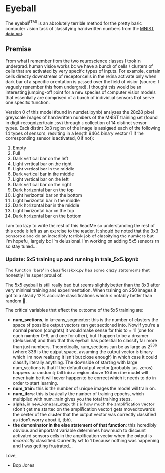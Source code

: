 # Eyeball
The eyeball<sup>(TM)</sup> is an absolutely terrible method for the pretty basic computer vision task of classifying handwritten numbers from the [MNIST data set](https://www.kaggle.com/competitions/digit-recognizer/data?select=train.csv).

## Premise
From what I remember from the two neuroscience classes I took in undergrad, human vision works bc we have a bunch of cells / clusters of cells that are activated by very specific types of inputs. For example, certain cells directly downstream of receptor cells in the retina activate only when dark bar of a specific orientation is passed over the field of vision (source: I vaguely remember this from undergrad). I thought this would be an interesting jumping-off point for a new species of computer vision models that essentially are comprised of a bunch of individual sensors that serve one specific function.

Version 0 of this model (found in numdet.ipynb) analyzes the 28x28 pixel greyscale images of handwritten numbers of the MNIST training set (found in digit-recognizer/train.csv) through a collection of 14 distinct sensor types. Each distint 3x3 region of the image is assigned each of the following 14 types of sensors, resulting in a length 9464 binary vector (1 if the corresponding sensor is activated, 0 if not):
1. Empty
2. Full
3. Dark vertical bar on the left
4. Light vertical bar on the right
5. Light vertical bar in the middle
6. Dark vertical bar in the middle
7. Light vertical bar on the left
8. Dark vertical bar on the right
9. Dark horizontal bar on the top
10. Light horizontal bar on the bottom
11. Light horizontal bar in the middle
12. Dark horizontal bar in the middle
13. Light horizontal bar on the top
14. Dark horizontal bar on the bottom

I am too lazy to write the rest of this ReadMe so understanding the rest of this code is left as an exercise to the reader. It should be noted that the 3x3 sensors alone do an incredibly terrible job of classifying the numbers but I'm hopeful, largely bc I'm delusional. I'm working on adding 5x5 sensors rn so stay tuned...

### Update: 5x5 training up and running in train_5x5.ipynb
The function 'bars' in classifierskxk.py has some crazy statements that honestly I'm super proud of.

The 5x5 eyeball is still really bad but seems slightly better than the 3x3 after very minimal training and experimentation. When training on 250 images it got to a steady 12% accurate classifications which is notably better than random 💪. 

The critical variables that effect the outcome of the 5x5 training are:
- **num_sections**, in kmeans_segmenter: this is the number of clusters the space of possible output vectors can get sectioned into. Now if you're a normal person (congrats) it would make sense for this to = 11 (one for each number 0-9, and one for other), but I happen to be a dreamer (delusional) and think that this eyeball has potential to classify far more than just numbers. Theoretically, num_sections can be as large as 2<sup>336</sup> (where 336 is the output space, assuming the output vector is binary which I'm now realizing it isn't but close enough) in which case it could classify literally anything. The downside of starting with large num_sections is that if the default output vector (probably just zeros) happens to randomly fall into a region above 10 then the model will never train bc it will never happen to be correct which it needs to do in order to start learning.
- **num_train**: this is the number of unique images the model will train on.
- **num_iters**: this is basically the number of training epochs, which multiplied with num_train gives you the total training steps.
- **alpha**, in new_kmeans_step: this is how much the amplification vector (don't get me started on the amplification vector) gets moved towards the center of the cluster that the output vector was correctly classified as (don't worry about it, tbh).
- **the demoninator in the else statement of that function**: this incredibly obvious and important variable determines how much to discount activated sensors cells in the amplification vector when the output is *incorrectly* classified. Currently set to 1 because nothing was happening and I was getting frustrated...

Love,
- Bop Jones